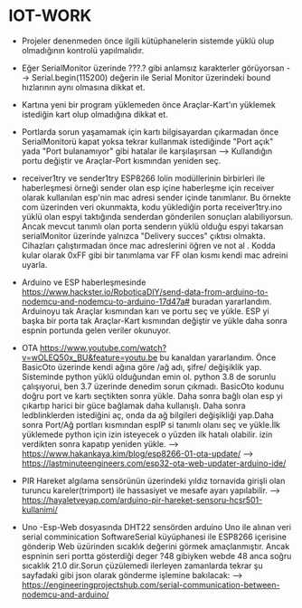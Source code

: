 # IOT-WORK

* Projeler denenmeden önce ilgili kütüphanelerin sistemde yüklü olup olmadığının kontrolü yapılmalıdır.

* Eğer SerialMonitor üzerinde ???.? gibi anlamsız karakterler görüyorsan --> Serial.begin(115200) değerin ile Serial Monitor üzerindeki bound hızlarının aynı olmasına dikkat et.

* Kartına yeni bir program yüklemeden önce Araçlar-Kart'ın yüklemek istediğin kart olup olmadığına dikkat et.

* Portlarda sorun yaşamamak için kartı bilgisayardan çıkarmadan önce SerialMonitorü kapat yoksa tekrar kullanmak istediğinde "Port açık" yada "Port bulanamıyor" gibi hatalar ile karşılaşırsan --> Kullandığın portu değiştir ve Araçlar-Port kısmından yeniden seç.

* receiver1try ve sender1try ESP8266 lolin modüllerinin birbirleri ile haberleşmesi örneği sender olan esp içine haberleşme için receiver olarak kullanılan esp'nin mac adresi sender içinde tanımlanır. Bu örnekte com üzerinden veri okunmakta, kodu yüklediğin porta receiver1try.ino yüklü olan espyi taktığında senderdan gönderilen sonuçları alabiliyorsun. Ancak mevcut tanımlı olan porta senderın yüklü olduğu espyi takarsan serialMonitor üzerinde yalnızca "Delivery succes" çıktısı olmakta. Cihazları çalıştırmadan önce mac adreslerini öğren ve not al . Kodda kular olarak 0xFF gibi bir tanımlama var FF olan kısmı kendi mac adreini uyarla.

* Arduino ve ESP haberleşmesinde https://www.hackster.io/RoboticaDIY/send-data-from-arduino-to-nodemcu-and-nodemcu-to-arduino-17d47a# buradan yararlandım. Arduinoyu tak Araçlar kısmından karı ve portu seç ve yükle. ESP yi başka bir porta tak Araçlar-Kart kısmından değiştir ve yükle daha sonra espnin portunda gelen veriler okunuyor.

* OTA https://www.youtube.com/watch?v=wOLEQ50x_BU&feature=youtu.be bu kanaldan yararlandım. Önce BasicOto üzerinde kendi ağına göre /ağ adı, şifre/ değişiklik yap. Sisteminde python yüklü olduğundan emin ol. python 3.8 de sorunlu çalışıyorui, ben 3.7 üzerinde denedim sorun çıkmadı. BasicOto kodunu doğru  port ve kartı seçtikten sonra yükle. Daha sonra bağlı olan esp yi çıkartıp harici bir güce bağlamak daha kullanışlı. Daha sonra ledblinklerden istediğini aç, onda da ağ bilgileri değişikliği yap.Daha sonra Port/Ağ portları kısmından espIP si tanımlı olanı seç ve yükle.İlk yüklemede python için izin isteyecek o yüzden ilk hatalı olabilir. izin verdikten sonra  kapatıp yeniden yükle.
--> https://www.hakankaya.kim/blog/esp8266-01-ota-update/
--> https://lastminuteengineers.com/esp32-ota-web-updater-arduino-ide/

* PIR Hareket algılama sensörünün üzerindeki yıldız tornavida girişli olan turuncu kareler(trimport) ile hassasiyet ve mesafe ayarı yapılabilir.
--> https://hayaletveyap.com/arduino-pir-hareket-sensoru-hcsr501-kullanimi/

* Uno -Esp-Web dosyasında DHT22 sensörden arduino Uno ile alınan veri serial comminication SoftwareSerial küyüphanesi ile ESP8266 içerisine gönderip Web üzürinden sıcaklık değerini görmek amaçlanmıştır. Ancak espninin seri portta gösterdiği deger ?48 gibiyken webde 48 anca soğru sıcaklık 21.0 dir.Sorun çüzülemedi ilerleyen zamanlarda tekrar şu sayfadaki gibi json olarak gönderme işlemine bakılacak:
--> https://engineeringprojectshub.com/serial-communication-between-nodemcu-and-arduino/

